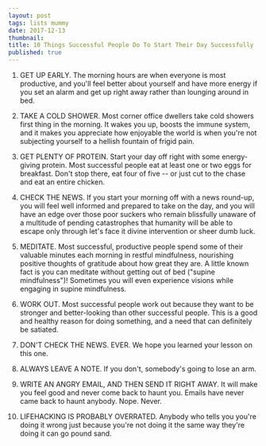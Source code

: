 ```yaml
---
layout: post
tags: lists mummy
date: 2017-12-13
thumbnail:
title: 10 Things Successful People Do To Start Their Day Successfully
published: true
---
```


1. GET UP EARLY. The morning hours are when everyone is most productive, and
you'll feel better about yourself and have more energy if you set an alarm
and get up right away rather than lounging around in bed.

2. TAKE A COLD SHOWER. Most corner office dwellers take cold showers first thing in the morning.
It wakes you up, boosts the immune system, and it makes you appreciate how enjoyable the
world is when you're not subjecting yourself to a hellish fountain of frigid pain.

3. GET PLENTY OF PROTEIN. Start your day off right with some energy-giving protein. Most
successful people eat at least one or two eggs for breakfast. Don't stop there, eat four of five -- or just cut to the chase and eat an entire chicken.

4. CHECK THE NEWS. If you start your morning off with a news round-up, you will
feel well informed and prepared to take on the day, and you will have an edge over those poor suckers who remain blissfully unaware of a multitude
of pending catastrophes that humanity will be able to escape only through let's face it divine intervention or sheer dumb luck.

5. MEDITATE. Most successful, productive people spend some of their valuable minutes
each morning in restful mindfulness, nourishing positive thoughts of gratitude about
how great they are. A little known fact is you can meditate without getting out of bed ("supine mindfulness")!
Sometimes you will even experience visions while engaging in supine mindfulness.

6. WORK OUT. Most successful people work out because they want to be stronger and better-looking than other successful people. This is a good and healthy reason for doing something, and a need that can definitely be satiated.

7. DON'T CHECK THE NEWS. EVER. We hope you learned your lesson on this one.

8. ALWAYS LEAVE A NOTE. If you don't, somebody's going to lose an arm.

9. WRITE AN ANGRY EMAIL, AND THEN SEND IT RIGHT AWAY. It will make you feel good and never come back to haunt you. Emails have never came back to haunt anybody. Nope. Never.

10. LIFEHACKING IS PROBABLY OVERRATED. Anybody who tells you you're doing it wrong just because you're not doing it the same way they're doing it can go pound sand.
